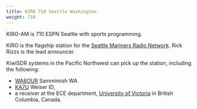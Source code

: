 ```yaml
---
title: KIRO 710 Seattle Washington
weight: 710
---
```

KIRO-AM is 710 ESPN Seattle with sports programming.

KIRO is the flagship station for the [Seattle Mariners Radio Network].
Rick Rizzs is the lead announcer.

KiwiSDR systems in the Pacific Northwest can pick up the
station, including the following:

* [WA6OUR] Sammimish WA
* [KA7U] Weiser ID,
* a receiver at the ECE department, [University of Victoria] 
in British Columbia, Canada.

[Seattle Mariners Radio Network]:https://www.wikiwand.com/en/Seattle_Mariners_Radio_Network
[WA6OUR]:http://wa6our.ddns.net:8073/?f=710.00amz10
[University of Victoria]:http://kiwisdr.ece.uvic.ca:8073/?f=710.00amz10
[KA7U]:http://ka7u.no-ip.org:8073/?f=710.00amz10
